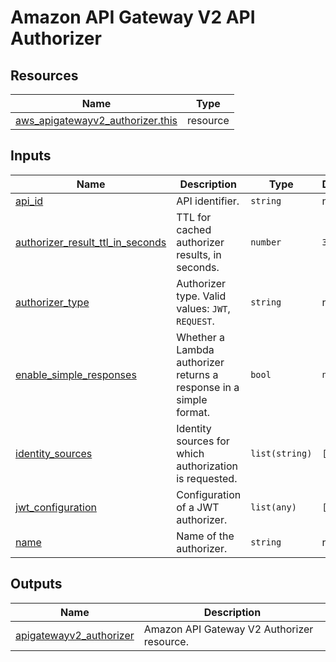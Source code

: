# Amazon API Gateway V2 API Authorizer

## Resources

| Name | Type |
|------|------|
| [aws_apigatewayv2_authorizer.this](https://registry.terraform.io/providers/hashicorp/aws/latest/docs/resources/apigatewayv2_authorizer) | resource |

## Inputs

| Name | Description | Type | Default | Required |
|------|-------------|------|---------|:--------:|
| <a name="input_api_id"></a> [api\_id](#input\_api\_id) | API identifier. | `string` | n/a | yes |
| <a name="input_authorizer_result_ttl_in_seconds"></a> [authorizer\_result\_ttl\_in\_seconds](#input\_authorizer\_result\_ttl\_in\_seconds) | TTL for cached authorizer results, in seconds. | `number` | `300` | no |
| <a name="input_authorizer_type"></a> [authorizer\_type](#input\_authorizer\_type) | Authorizer type. Valid values: `JWT`, `REQUEST`. | `string` | n/a | yes |
| <a name="input_enable_simple_responses"></a> [enable\_simple\_responses](#input\_enable\_simple\_responses) | Whether a Lambda authorizer returns a response in a simple format. | `bool` | `null` | no |
| <a name="input_identity_sources"></a> [identity\_sources](#input\_identity\_sources) | Identity sources for which authorization is requested. | `list(string)` | `[]` | no |
| <a name="input_jwt_configuration"></a> [jwt\_configuration](#input\_jwt\_configuration) | Configuration of a JWT authorizer. | `list(any)` | `[]` | no |
| <a name="input_name"></a> [name](#input\_name) | Name of the authorizer. | `string` | n/a | yes |

## Outputs

| Name | Description |
|------|-------------|
| <a name="output_apigatewayv2_authorizer"></a> [apigatewayv2\_authorizer](#output\_apigatewayv2\_authorizer) | Amazon API Gateway V2 Authorizer resource. |
